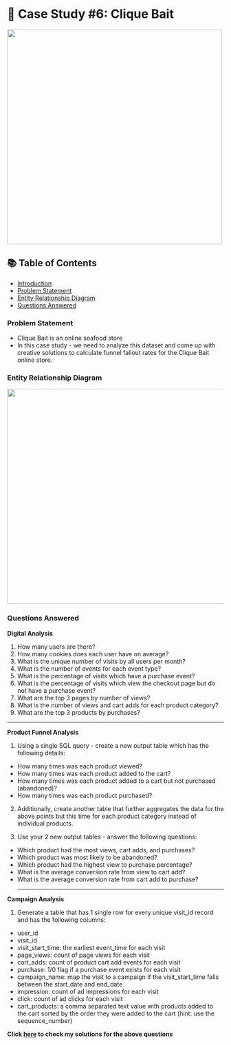 # 🍜 Case Study #6: Clique Bait 
<p align="left">
    <img src="https://github.com/Kanikamittal99/8-week-sql-challenge/assets/32505627/6f8953c0-2fd0-4aec-8990-e4a98920cf38" width="500" height="500"/> 
</p>

  
## 📚 Table of Contents
- [Introduction](#introduction)
- [Problem Statement](#problem-statement)
- [Entity Relationship Diagram](#entity-relationship-diagram)
- [Questions Answered](#questions-answered)

### Problem Statement
- Clique Bait is an online seafood store 
- In this case study - we need to analyze this dataset and come up with creative solutions to calculate funnel fallout rates for the Clique Bait online store.

### Entity Relationship Diagram
<p align="left">
    <img src=https://github.com/Kanikamittal99/8-week-sql-challenge/assets/32505627/f2bb1a04-bc79-4f27-8173-d3d25d759ef1 width="950" height="500"/> 
</p>


### Questions Answered
**Digital Analysis**
1. How many users are there?
2. How many cookies does each user have on average?
3. What is the unique number of visits by all users per month?
4. What is the number of events for each event type?
5. What is the percentage of visits which have a purchase event?
6. What is the percentage of visits which view the checkout page but do not have a purchase event?
7. What are the top 3 pages by number of views?
8. What is the number of views and cart adds for each product category?
9. What are the top 3 products by purchases?
***
**Product Funnel Analysis**
1. Using a single SQL query - create a new output table which has the following details:
- How many times was each product viewed?
- How many times was each product added to the cart?
- How many times was each product added to a cart but not purchased (abandoned)?
- How many times was each product purchased?

2. Additionally, create another table that further aggregates the data for the above points but this time for each product category instead of individual products.

3. Use your 2 new output tables - answer the following questions:
- Which product had the most views, cart adds, and purchases?
- Which product was most likely to be abandoned?
- Which product had the highest view to purchase percentage?
- What is the average conversion rate from view to cart add?
- What is the average conversion rate from cart add to purchase?
  ***
**Campaign Analysis**
1. Generate a table that has 1 single row for every unique visit_id record and has the following columns:
- user_id
- visit_id
- visit_start_time: the earliest event_time for each visit
- page_views: count of page views for each visit
- cart_adds: count of product cart add events for each visit
- purchase: 1/0 flag if a purchase event exists for each visit
- campaign_name: map the visit to a campaign if the visit_start_time falls between the start_date and end_date
- impression: count of ad impressions for each visit
- click: count of ad clicks for each visit
- cart_products: a comma separated text value with products added to the cart sorted by the order they were added to the cart (hint: use the sequence_number)



**Click [here](https://github.com/Kanikamittal99/8-week-sql-challenge/blob/main/Clique%20Bait/CaseStudy.sql) to check my solutions for the above questions**

